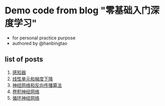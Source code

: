 # Demo code from blog "零基础入门深度学习"
- for personal practice purpose
- authored by @hanbingtao
## list of posts
1. [感知器](https://zybuluo.com/hanbingtao/note/433855) 
2. [线性单元和梯度下降](https://zybuluo.com/hanbingtao/note/448086) 
3. [神经网络和反向传播算法](https://zybuluo.com/hanbingtao/note/476663)
4. [卷积神经网络](https://zybuluo.com/hanbingtao/note/485480)
5. [循环神经网络](https://www.zybuluo.com/hanbingtao/note/541458)